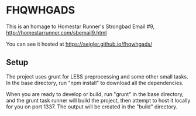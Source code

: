 FHQWHGADS
================

This is an homage to Homestar Runner's Strongbad Email #9, http://homestarrunner.com/sbemail9.html

You can see it hosted at https://seigler.github.io/fhqwhgads/

## Setup

The project uses grunt for LESS preprocessing and some other small tasks. In the base directory, run "npm install" to download all the dependencies.

When you are ready to develop or build, run "grunt" in the base directory, and the grunt task runner will build the project, then attempt to host it locally for you on port 1337.
The output will be created in the "build" directory.

